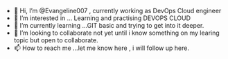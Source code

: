 - 👋 Hi, I’m @Evangeline007 , currently working as DevOps Cloud engineer
- 👀 I’m interested in ... Learning and practising DEVOPS CLOUD 
- 🌱 I’m currently learning ...GIT basic and trying to get into it deeper.
- 💞️ I’m looking to collaborate not yet until i know something on my learing topic but open to collaborate.
- 📫 How to reach me ...let me know here , i will follow up here.

<!---
Evangeline007/Evangeline007 is a ✨ special ✨ repository because its `README.md` (this file) appears on your GitHub profile.
You can click the Preview link to take a look at your changes.
--->
